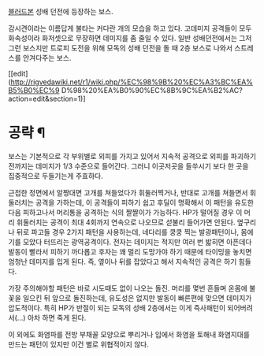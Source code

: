 [블러드본](%EB%B8%94%EB%9F%AC%EB%93%9C%EB%B3%B8.md) 성배 던전에 등장하는 보스.

감시견이라는 이름답게 불타는 커다란 개의 모습을 하고 있다. 고데미지 공격들이 모두 화속성이라 화저셋으로 무장하면 데미지를 좀 줄일 수
있다. 일반 성배던전에서는 그저그런 보스지만 트로피 도전을 위해 모독의 성배 던전을 돌 때 2층 보스로 나와서 스트레스를 안겨다주는 보스.

[[edit](http://rigvedawiki.net/r1/wiki.php/%EC%98%9B%20%EC%A3%BC%EA%B5%B0%EC%9
D%98%20%EA%B0%90%EC%8B%9C%EA%B2%AC?action=edit&section=1)]

# 공략 ¶

  

보스는 기본적으로 각 부위별로 외피를 가지고 있어서 지속적 공격으로 외피를 파괴하기 전까지는 데미지가 1/3 수준으로 들어간다. 그러니
이곳저곳을 들쑤시기 보다 한 곳을 집중적으로 두들기는게 주효하다.

  

근접한 정면에서 알짱대면 고개를 쳐들었다가 휘둘러찍거나, 반대로 고개를 쳐들면서 휘둘러치는 공격을 가하는데, 이 공격들이 피하기 쉽고 후딜이
명확해서 이 패턴을 유도한다음 피하고나서 머리통을 공격하는 식의 짤짤이가 가능하다. HP가 떨어질 경우 이 머리 휘둘러치는 공격이 최대
4회까지 연속으로 나오므로 섣불리 들어가면 안된다. 옆구리나 뒤로 파고들 경우 2가지 패턴을 사용하는데, 네다리를 쿵쿵 찍는 발광패턴이나,
몸에 기를 모았다 터뜨리는 광역공격이다. 전자는 데미지는 적지만 여러 번 밟히면 아픈데다 발동이 빨라서 피하기 까다롭고 후자는 꽤 멀리
도망가야 하기 때문에 타이밍을 놓치면 엄청난 데미지를 입게 된다. 즉, 옆이나 뒤를 잡았다고 해서 지속적인 공격은 하기 힘들다.

  

가장 주의해야할 패턴은 바로 시도때도 없이 나오는 돌진. 머리를 몇번 흔들며 온몸에 불꽃을 일으킨 뒤 앞으로 돌진하는데, 유도성은 없지만
발동이 빠른편에 맞으면 데미지가 압도적이다. 특히 HP가 반절이 되는 모독의 성배 2층에서는 이게 즉사패턴이 되어버려서(...) 아차 하면
죽게 된다.

  

이 외에도 화염파를 전방 부채꼴 모양으로 뿌리거나 입에서 화염을 토해내 화염지대를 만드는 패턴이 있지만 이건 별로 위협적이지 않다.

